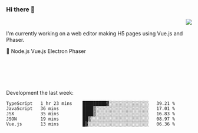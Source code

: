 ### Hi there 👋

<img align="right" src="https://github-readme-stats.vercel.app/api?username=jasonpanggo"/>

<br>
<p align="left">
I'm currently working on a web editor making H5 pages using Vue.js and Phaser.
</p>
<p align="left">
📖 Node.js Vue.js Electron Phaser
</p>
<br>
<br>
<br>
<br>

Development the last week:
<!--START_SECTION:waka-->
```text
TypeScript   1 hr 23 mins    █████████▓░░░░░░░░░░░░░░░   39.21 % 
JavaScript   36 mins         ████▒░░░░░░░░░░░░░░░░░░░░   17.01 % 
JSX          35 mins         ████▒░░░░░░░░░░░░░░░░░░░░   16.83 % 
JSON         19 mins         ██▒░░░░░░░░░░░░░░░░░░░░░░   08.97 % 
Vue.js       13 mins         █▓░░░░░░░░░░░░░░░░░░░░░░░   06.36 % 
```
<!--END_SECTION:waka-->

<!--
**JASONPANGGO/jasonpanggo** is a ✨ _special_ ✨ repository because its `README.md` (this file) appears on your GitHub profile.

Here are some ideas to get you started:

- 🔭 I’m currently working on ...
- 🌱 I’m currently learning ...
- 👯 I’m looking to collaborate on ...
- 🤔 I’m looking for help with ...
- 💬 Ask me about ...
- 📫 How to reach me: ...
- 😄 Pronouns: ...
- ⚡ Fun fact: ...
-->
